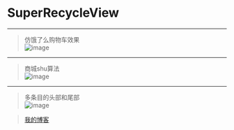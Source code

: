 # SuperRecycleView
---
>仿饿了么购物车效果<br>
![image](https://github.com/GongWnbo/SuperRecycleView/blob/master/app/src/raw/master/images-folder/shoppingcart.gif)
---
>商城shu算法<br>
![image](https://github.com/GongWnbo/SuperRecycleView/blob/master/app/src/raw/master/images-folder/sku.gif)
---
>多条目的头部和尾部<br>
![image](https://github.com/GongWnbo/SuperRecycleView/blob/master/app/src/raw/master/images-folder/headerandfooter.gif)




>[我的博客](https://www.jianshu.com/u/0b51eed8edba "悬停显示")
